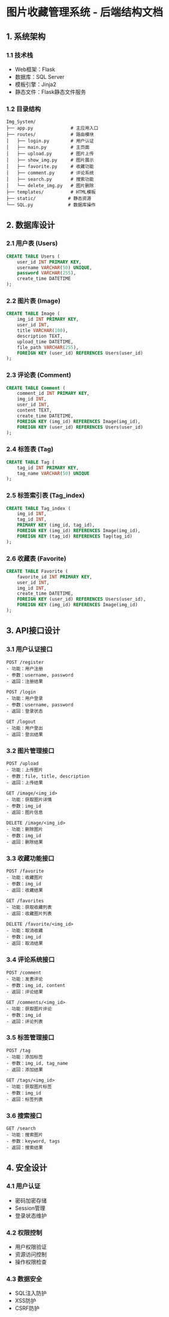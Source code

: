 # 图片收藏管理系统 - 后端结构文档

## 1. 系统架构

### 1.1 技术栈
- Web框架：Flask
- 数据库：SQL Server
- 模板引擎：Jinja2
- 静态文件：Flask静态文件服务

### 1.2 目录结构
```
Img_System/
├── app.py              # 主应用入口
├── routes/             # 路由模块
│   ├── login.py        # 用户认证
│   ├── main.py         # 主页面
│   ├── upload.py       # 图片上传
│   ├── show_img.py     # 图片展示
│   ├── favorite.py     # 收藏功能
│   ├── comment.py      # 评论系统
│   ├── search.py       # 搜索功能
│   └── delete_img.py   # 图片删除
├── templates/          # HTML模板
├── static/            # 静态资源
└── SQL.py             # 数据库操作
```

## 2. 数据库设计

### 2.1 用户表 (Users)
```sql
CREATE TABLE Users (
    user_id INT PRIMARY KEY,
    username VARCHAR(50) UNIQUE,
    password VARCHAR(255),
    create_time DATETIME
);
```

### 2.2 图片表 (Image)
```sql
CREATE TABLE Image (
    img_id INT PRIMARY KEY,
    user_id INT,
    title VARCHAR(100),
    description TEXT,
    upload_time DATETIME,
    file_path VARCHAR(255),
    FOREIGN KEY (user_id) REFERENCES Users(user_id)
);
```

### 2.3 评论表 (Comment)
```sql
CREATE TABLE Comment (
    comment_id INT PRIMARY KEY,
    img_id INT,
    user_id INT,
    content TEXT,
    create_time DATETIME,
    FOREIGN KEY (img_id) REFERENCES Image(img_id),
    FOREIGN KEY (user_id) REFERENCES Users(user_id)
);
```

### 2.4 标签表 (Tag)
```sql
CREATE TABLE Tag (
    tag_id INT PRIMARY KEY,
    tag_name VARCHAR(50) UNIQUE
);
```

### 2.5 标签索引表 (Tag_index)
```sql
CREATE TABLE Tag_index (
    img_id INT,
    tag_id INT,
    PRIMARY KEY (img_id, tag_id),
    FOREIGN KEY (img_id) REFERENCES Image(img_id),
    FOREIGN KEY (tag_id) REFERENCES Tag(tag_id)
);
```

### 2.6 收藏表 (Favorite)
```sql
CREATE TABLE Favorite (
    favorite_id INT PRIMARY KEY,
    user_id INT,
    img_id INT,
    create_time DATETIME,
    FOREIGN KEY (user_id) REFERENCES Users(user_id),
    FOREIGN KEY (img_id) REFERENCES Image(img_id)
);
```

## 3. API接口设计

### 3.1 用户认证接口
```
POST /register
- 功能：用户注册
- 参数：username, password
- 返回：注册结果

POST /login
- 功能：用户登录
- 参数：username, password
- 返回：登录状态

GET /logout
- 功能：用户登出
- 返回：登出结果
```

### 3.2 图片管理接口
```
POST /upload
- 功能：上传图片
- 参数：file, title, description
- 返回：上传结果

GET /image/<img_id>
- 功能：获取图片详情
- 参数：img_id
- 返回：图片信息

DELETE /image/<img_id>
- 功能：删除图片
- 参数：img_id
- 返回：删除结果
```

### 3.3 收藏功能接口
```
POST /favorite
- 功能：收藏图片
- 参数：img_id
- 返回：收藏结果

GET /favorites
- 功能：获取收藏列表
- 返回：收藏图片列表

DELETE /favorite/<img_id>
- 功能：取消收藏
- 参数：img_id
- 返回：取消结果
```

### 3.4 评论系统接口
```
POST /comment
- 功能：发表评论
- 参数：img_id, content
- 返回：评论结果

GET /comments/<img_id>
- 功能：获取图片评论
- 参数：img_id
- 返回：评论列表
```

### 3.5 标签管理接口
```
POST /tag
- 功能：添加标签
- 参数：img_id, tag_name
- 返回：添加结果

GET /tags/<img_id>
- 功能：获取图片标签
- 参数：img_id
- 返回：标签列表
```

### 3.6 搜索接口
```
GET /search
- 功能：搜索图片
- 参数：keyword, tags
- 返回：搜索结果
```

## 4. 安全设计

### 4.1 用户认证
- 密码加密存储
- Session管理
- 登录状态维护

### 4.2 权限控制
- 用户权限验证
- 资源访问控制
- 操作权限检查

### 4.3 数据安全
- SQL注入防护
- XSS防护
- CSRF防护 